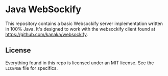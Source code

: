 Java WebSockify
===============

This repository contains a basic Websockify server implementation
written in 100% Java.  It's designed to work with the websockify
client found at https://github.com/kanaka/websockify.

License
-------

Everything found in this repo is licensed under an MIT license. See
the `LICENSE` file for specifics.
